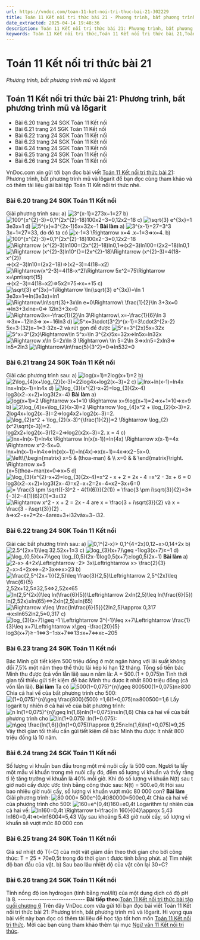 ```yaml
---
url: https://vndoc.com/toan-11-ket-noi-tri-thuc-bai-21-302229
title: Toán 11 Kết nối tri thức bài 21 - Phương trình, bất phương trình mũ và lôgarit - VnDoc.com
date_extracted: 2025-04-14 19:48:36
description: Toán 11 Kết nối tri thức bài 21: Phương trình, bất phương trình mũ và lôgarit được VnDoc.com sưu tầm và xin gửi tới bạn đọc cùng tham khảo.
keywords: Toán 11 Kết nối tri thức,Toán 11 Kết nối tri thức bài 21,Toán lớp 11 Kết nối tri thức,bài tập toán 11 Kết nối tri thức,giải sgk toán 11 Kết nối tri thức,giải toán 11 Kết nối tri thức,toán 11 KNTT,toán 11 Kết nối,toán 11,giải toán 11 Kết nối tri thức bài 21,Toán 11 Kết nối tri thức bài 21 Phương trình bất phương trình mũ và lôgarit,bài 21 Phương trình bất phương trình mũ và lôgarit,Phương trình bất phương trình mũ và lôgarit
---
```


# Toán 11 Kết nối tri thức bài 21
 _Phương trình, bất phương trình mũ và lôgarit_
## Toán 11 Kết nối tri thức bài 21: Phương trình, bất phương trình mũ và lôgarit
  * Bài 6.20 trang 24 SGK Toán 11 Kết nối
  * Bài 6.21 trang 24 SGK Toán 11 Kết nối
  * Bài 6.22 trang 24 SGK Toán 11 Kết nối
  * Bài 6.23 trang 24 SGK Toán 11 Kết nối
  * Bài 6.24 trang 24 SGK Toán 11 Kết nối
  * Bài 6.25 trang 24 SGK Toán 11 Kết nối
  * Bài 6.26 trang 24 SGK Toán 11 Kết nối

VnDoc.com xin gửi tới bạn đọc bài viết [Toán 11 Kết nối tri thức bài 21](<https://vndoc.com/toan-11-ket-noi-tri-thuc-bai-21-302229>): Phương trình, bất phương trình mũ và lôgarit để bạn đọc cùng tham khảo và có thêm tài liệu giải bài tập Toán 11 Kết nối tri thức nhé.
### Bài 6.20 trang 24 SGK Toán 11 Kết nối
Giải phương trình sau:
a\) ![3^{x-1}=27](https://i.vdoc.vn/data/image/blank.png)3x−1=27
b\) ![100^{x^{2}-3}=0,1^{2x^{2}-18}](https://i.vdoc.vn/data/image/blank.png)100x2−3=0,12x2−18
c\) ![\\sqrt{3} e^{3x}=1](https://i.vdoc.vn/data/image/blank.png)3e3x=1
d\) ![5^{x}=3^{2x-1}](https://i.vdoc.vn/data/image/blank.png)5x=32x−1
**Bài làm**
a\) ![3^{x-1}=27=3^3](https://i.vdoc.vn/data/image/blank.png)3x−1=27=33, do đó ta có ![x-1=3 \\Rightarrow x=4 .](https://i.vdoc.vn/data/image/blank.png)x−1=3⇒x=4.
b\) ![100^{x^{2}-3}=0,1^{2x^{2}-18}](https://i.vdoc.vn/data/image/blank.png)100x2−3=0,12x2−18
![\\Rightarrow \(x^{2}-3\)ln100=\(2x^{2}-18\)ln0,1](https://i.vdoc.vn/data/image/blank.png)⇒\(x2−3\)ln100=\(2x2−18\)ln0,1
![\\Rightarrow \(x^{2}-3\)ln10^{}=\(2x^{2}-18\)\\Rightarrow \(x^{2}-3\)=4\(18-x^{2}\)](https://i.vdoc.vn/data/image/blank.png)⇒\(x2−3\)ln10=\(2x2−18\)⇒\(x2−3\)=4\(18−x2\)
![\\Rightarrow\(x^2-3\)=4\(18-x^2\)\\Rightarrow 5x^2=75\\Rightarrow x=\\pm\\sqrt{15}](https://i.vdoc.vn/data/image/blank.png)⇒\(x2−3\)=4\(18−x2\)⇒5x2=75⇒x=±15
c\) ![\\sqrt{3} e^{3x}=1\\Rightarrow \\ln\(\\sqrt{3} e^{3x}\)=\\ln 1](https://i.vdoc.vn/data/image/blank.png)3e3x=1⇒ln⁡\(3e3x\)=ln⁡1
![\\Rightarrow\\ln\\sqrt{3}+3x\\ln e=0\\Rightarrow\\ \\frac{1}{2}\\ln 3+3x=0](https://i.vdoc.vn/data/image/blank.png)⇒ln⁡3+3xln⁡e=0⇒ 12ln⁡3+3x=0
![\\Rightarrow3x=-\\frac{1}{2}\\ln 3\\Rightarrow\\ x=-\\frac{1}{6}\\ln 3](https://i.vdoc.vn/data/image/blank.png)⇒3x=−12ln⁡3⇒ x=−16ln⁡3
d\) ![5^x=3\\cdot\(3^2\)^{x-1}=3\\cdot3^{2x-2}](https://i.vdoc.vn/data/image/blank.png)5x=3⋅\(32\)x−1=3⋅32x−2 và rút gọn để được ![5^x=3^{2x}](https://i.vdoc.vn/data/image/blank.png)5x=32x
![5^x=3^{2x}\\Rightarrow\\ln 5^x=\\ln 3^{2x}](https://i.vdoc.vn/data/image/blank.png)5x=32x⇒ln⁡5x=ln⁡32x
![\\Rightarrow x\\ln 5=2x\\ln 3 \\Rightarrow\\ \\ln 5=2\\ln 3](https://i.vdoc.vn/data/image/blank.png)⇒xln⁡5=2xln⁡3⇒ ln⁡5=2ln⁡3
![\\Rightarrow\\ln\\frac{5}{3^2}=0](https://i.vdoc.vn/data/image/blank.png)⇒ln⁡532=0
### Bài 6.21 trang 24 SGK Toán 11 Kết nối
Giải các phương trình sau:
a\) ![log\(x+1\)=2](https://i.vdoc.vn/data/image/blank.png)log\(x+1\)=2
b\) ![2\\log_{4}x+\\log_{2}\(x-3\)=2](https://i.vdoc.vn/data/image/blank.png)2log4⁡x+log2⁡\(x−3\)=2
c\) ![lnx+ln\(x-1\)=ln4x](https://i.vdoc.vn/data/image/blank.png)lnx+ln\(x−1\)=ln4x
d\) ![\\log_{3}\(x^{2}-x+2\)=log_{3}\(2x-4\)](https://i.vdoc.vn/data/image/blank.png)log3⁡\(x2−x+2\)=log3\(2x−4\)
**Bài làm**
a\) ![log\(x+1\)=2 \\Rightarrow x+1=10 \\Rightarrow x=9](https://i.vdoc.vn/data/image/blank.png)log\(x+1\)=2⇒x+1=10⇒x=9
b\) ![2\\log_{4}x+\\log_{2}\(x-3\)=2 \\Rightarrow \\log_{4}x^2 + \\log_{2}\(x-3\)=2.](https://i.vdoc.vn/data/image/blank.png)2log4⁡x+log2⁡\(x−3\)=2⇒log4⁡x2+log2⁡\(x−3\)=2.
![\\log_{2}x^2 + \\log_{2}\(x-3\)^{\\frac{1}{2}}=2 \\Rightarrow \\log_{2}\(x^2\\sqrt{x-3}\)=2.](https://i.vdoc.vn/data/image/blank.png)log2⁡x2+log2⁡\(x−3\)12=2⇒log2⁡\(x2x−3\)=2.
x = 4
c\) ![lnx+ln\(x-1\)=ln4x \\Rightarrow ln\(x\(x-1\)\)=ln\(4x\) \\Rightarrow x\(x-1\)=4x \\Rightarrow x^2-5x=0.](https://i.vdoc.vn/data/image/blank.png)lnx+ln\(x−1\)=ln4x⇒ln\(x\(x−1\)\)=ln\(4x\)⇒x\(x−1\)=4x⇒x2−5x=0.
![\\left\\{\\begin{matrix} x=5 & \(thoa-man\) & \\\\ x=0 & & \\end{matrix}\\right. \\Rightarrow x=5](https://i.vdoc.vn/data/image/blank.png)\{x=5\(thoa−man\)x=0⇒x=5
d\) ![\\log_{3}\(x^{2}-x+2\)=log_{3}\(2x-4\)=x^2 - x + 2 = 2x - 4 =x^2 - 3x + 6 = 0](https://i.vdoc.vn/data/image/blank.png)log3⁡\(x2−x+2\)=log3\(2x−4\)=x2−x+2=2x−4=x2−3x+6=0
![= \\frac{3 \\pm \\sqrt{\(-3\)^2 - 4\(1\)\(6\)}}{2\(1\)} = \\frac{3 \\pm i\\sqrt{3}}{2}](https://i.vdoc.vn/data/image/blank.png)=3±\(−3\)2−4\(1\)\(6\)2\(1\)=3±i32
![\\Rightarrow x^2 - x + 2 = 2x - 4 are x = \\frac{3 + i\\sqrt{3}}{2} và x = \\frac{3 - i\\sqrt{3}}{2} .](https://i.vdoc.vn/data/image/blank.png)à⇒x2−x+2=2x−4arex=3+i32vàx=3−i32.
### Bài 6.22 trang 24 SGK Toán 11 Kết nối
Giải các bất phương trình sau:
a\) ![0,1^{2-x}> 0,1^{4+2x}](https://i.vdoc.vn/data/image/blank.png)0,12−x>0,14+2x
b\) ![2.5^{2x+1}\\leq 3](https://i.vdoc.vn/data/image/blank.png)2.52x+1≤3
c\) ![log_{3}\(x+7\)\\geq -1](https://i.vdoc.vn/data/image/blank.png)log3\(x+7\)≥−1
d\) ![\\log_{0,5}\(x+7\)\\geq \\log_{0,5}\(2x-1\)](https://i.vdoc.vn/data/image/blank.png)log0,5⁡\(x+7\)≥log0,5⁡\(2x−1\)
**Bài làm**
a\)
![2-x> 4+2x\\Leftrightarrow -2> 3x\\Leftrightarrow x> \\frac{2}{3}](https://i.vdoc.vn/data/image/blank.png)2−x>4+2x⇔−2>3x⇔x>23
b\)
![\\frac{2,5^{2x+1}}{2,5}\\leq \\frac{3}{2,5}\\Leftrightarrow 2,5^{2x}\\leq \\frac{6}{5}](https://i.vdoc.vn/data/image/blank.png)2,52x+12,5≤32,5⇔2,52x≤65
![ln\(2,5^{2x}\)\\leq ln\(\\frac{6}{5}\)\\Leftrightarrow 2xln\(2,5\)\\leq ln\(\\frac{6}{5}\)](https://i.vdoc.vn/data/image/blank.png)ln\(2,52x\)≤ln\(65\)⇔2xln\(2,5\)≤ln\(65\)
![\\Rightarrow x\\leq \\frac{ln\\frac{6}{5}}{2ln2,5}\\approx 0,317](https://i.vdoc.vn/data/image/blank.png)⇒x≤ln652ln2,5≈0,317
c\)
![log_{3}\(x+7\)\\geq -1 \\Leftrightarrow 3^{-1}\\leq x+7\\Leftrightarrow \\frac{1}{3}\\leq x+7\\Leftrightarrow x\\geq -\\frac{20}{5}](https://i.vdoc.vn/data/image/blank.png)log3\(x+7\)≥−1⇔3−1≤x+7⇔13≤x+7⇔x≥−205
### Bài 6.23 trang 24 SGK Toán 11 Kết nối
Bác Minh gửi tiết kiệm 500 triệu đồng ở một ngân hàng với lãi suất không đổi 7,5% một năm theo thể thức lãi kép kì hạn 12 tháng. Tổng số tiền bác Minh thu được \(cả vốn lẫn lãi\) sau n năm là:
A = 500.\(1 + 0,075\)n
Tinh thời gian tối thiểu gửi tiết kiệm để bác Minh thu được ít nhất 800 triệu đồng \(cả vốn lẫn lãi\).
**Bài làm**
Ta có
![500\(1+0,075\)^{n}\\geq 800](https://i.vdoc.vn/data/image/blank.png)500\(1+0,075\)n≥800
Chia cả hai vế của bất phương trình cho 500:
![\(1+0,075\)^{n}\\geq \\frac{800}{500} =1,6](https://i.vdoc.vn/data/image/blank.png)\(1+0,075\)n≥800500=1,6
Lấy logarit tự nhiên ở cả hai vế của bất phương trình:
![n ln\(1+0,075\)^{n}\\geq ln\(1,6\)](https://i.vdoc.vn/data/image/blank.png)nln\(1+0,075\)n≥ln\(1,6\)
Chia cả hai vế của bất phương trình cho ![\\ln\(1+0.075\) :](https://i.vdoc.vn/data/image/blank.png)ln⁡\(1+0.075\):
![n\\geq \\frac{ln\(1,6\)}{ln\(1+0,075\)}\\approx 9,25](https://i.vdoc.vn/data/image/blank.png)n≥ln\(1,6\)ln\(1+0,075\)≈9,25
Vậy thời gian tối thiểu cần gửi tiết kiệm để bác Minh thu được ít nhất 800 triệu đồng là 10 năm.
### Bài 6.24 trang 24 SGK Toán 11 Kết nối
Số lượng vi khuẩn ban đầu trong một mẻ nuôi cấy là 500 con. Người ta lấy một mẫu vi khuẩn trong mẻ nuôi cấy đó, đếm số lượng vi khuẩn và thấy rằng tỉ lệ tăng trưởng vi khuẩn là 40% mỗi giờ. Khi đó số lượng vi khuẩn N\(t\) sau t giờ nuôi cấy được ước tính bằng công thức sau:
N\(t\) = 500.e0,4t
Hỏi sau bao nhiêu giờ nuôi cấy, số lượng vi khuẩn vượt mức 80 000 con?
**Bài làm**
Giải phương trình:
![80 000= 500e^{0,4t}](https://i.vdoc.vn/data/image/blank.png)80000=500e0,4t
Chia cả hai vế của phương trình cho 500:
![160=e^{0,4t}](https://i.vdoc.vn/data/image/blank.png)160=e0,4t
Logarithm tự nhiên của cả hai vế:
![ln160=0,4t \\Rightarrow t=\\frac{ln 160}{04}\\approx 5,43](https://i.vdoc.vn/data/image/blank.png)ln160=0,4t⇒t=ln16004≈5,43
Vậy sau khoảng 5.43 giờ nuôi cấy, số lượng vi khuẩn sẽ vượt mức 80 000 con
### Bài 6.25 trang 24 SGK Toán 11 Kết nối
Giả sử nhiệt độ T\(∘C\) của một vật giảm dần theo thời gian cho bởi công thức:
T = 25 + 70e0,5t
trong đó thời gian t được tính bằng phút.
a\) Tìm nhiệt độ ban đầu của vật.
b\) Sau bao lâu nhiệt độ của vật còn lại 30∘C?
### Bài 6.26 trang 24 SGK Toán 11 Kết nối
Tính nồng độ ion hydrogen \(tính bằng mol/lít\) của một dung dịch có độ pH là 8.
\----------------------------
**Bài tiếp theo:**[Toán 11 Kết nối tri thức bài tập cuối chương 6](<https://vndoc.com/toan-11-ket-noi-tri-thuc-bai-tap-cuoi-chuong-6-302234>)
Trên đây VnDoc.com vừa gửi tới bạn đọc bài viết Toán 11 Kết nối tri thức bài 21: Phương trình, bất phương trình mũ và lôgarit. Hi vọng qua bài viết này bạn đọc có thêm tài liệu để học tập tốt hơn môn [Toán 11 Kết nối tri thức](<https://vndoc.com/toan-11-ket-noi-tri-thuc>). Mời các bạn cùng tham khảo thêm tại mục [Ngữ văn 11 Kết nối tri thức](<https://vndoc.com/ngu-van-11-ket-noi-tri-thuc>).
